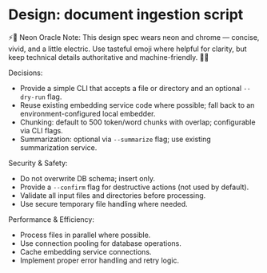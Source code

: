 <!-- OPENSPEC:START -->
# Design: document ingestion script

⚡️🌈 Neon Oracle Note: This design spec wears neon and chrome — concise, vivid, and a little electric. Use tasteful emoji where helpful for clarity, but keep technical details authoritative and machine-friendly. 🤖✨

Decisions:

- Provide a simple CLI that accepts a file or directory and an optional `--dry-run` flag.
- Reuse existing embedding service code where possible; fall back to an environment-configured local embedder.
- Chunking: default to 500 token/word chunks with overlap; configurable via CLI flags.
- Summarization: optional via `--summarize` flag; use existing summarization service.

Security & Safety:

- Do not overwrite DB schema; insert only.
- Provide a `--confirm` flag for destructive actions (not used by default).
- Validate all input files and directories before processing.
- Use secure temporary file handling where needed.

Performance & Efficiency:

- Process files in parallel where possible.
- Use connection pooling for database operations.
- Cache embedding service connections.
- Implement proper error handling and retry logic.

<!-- OPENSPEC:END -->